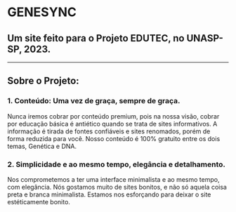 # GENESYNC

## Um site feito para o Projeto EDUTEC, no UNASP-SP, 2023.
----------------------

## Sobre o Projeto:

### 1. Conteúdo: Uma vez de graça, sempre de graça.
Nunca iremos cobrar por conteúdo premium, pois na nossa visão, cobrar por educação básica é antiético quando se trata de sites informativos. A informação é tirada de fontes confiáveis e sites renomados, porém de forma reduzida para você. Nosso conteúdo é 100% gratuito entre os dois temas, Genética e DNA.

### 2. Simplicidade e ao mesmo tempo, elegância e detalhamento.
Nos comprometemos a ter uma interface minimalista e ao mesmo tempo, com elegância. Nós gostamos muito de sites bonitos, e não só aquela coisa preta e branca minimalista. Estamos nos esforçando para deixar o site estéticamente bonito.
